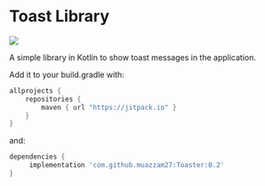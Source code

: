# Toast Library 
[![](https://jitpack.io/v/muazzam27/Toaster.svg)](https://jitpack.io/#muazzam27/Toaster)

A simple library in Kotlin to show toast messages in the application.

Add it to your build.gradle with:
```gradle
allprojects {
    repositories {
        maven { url "https://jitpack.io" }
    }
}
```
and:

```gradle
dependencies {
     implementation 'com.github.muazzam27:Toaster:0.2'
}
```
